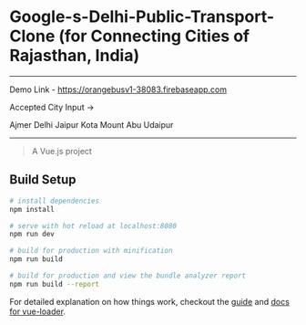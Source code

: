 # Google-s-Delhi-Public-Transport-Clone (for Connecting Cities of Rajasthan, India)

*****************************************
Demo Link - https://orangebusv1-38083.firebaseapp.com

Accepted City Input -> 
 
 Ajmer
 Delhi
 Jaipur
 Kota 
 Mount Abu
 Udaipur
*****************************************

> A Vue.js project

## Build Setup

``` bash
# install dependencies
npm install

# serve with hot reload at localhost:8080
npm run dev

# build for production with minification
npm run build

# build for production and view the bundle analyzer report
npm run build --report
```

For detailed explanation on how things work, checkout the [guide](http://vuejs-templates.github.io/webpack/) and [docs for vue-loader](http://vuejs.github.io/vue-loader).
